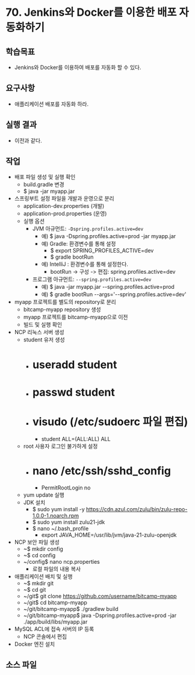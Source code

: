 # 70. Jenkins와 Docker를 이용한 배포 자동화하기

## 학습목표

- Jenkins와 Docker를 이용하여 배포를 자동화 할 수 있다.

## 요구사항

- 애플리케이션 배포를 자동화 하라.

## 실행 결과

- 이전과 같다.

## 작업

- 배포 파일 생성 및 실행 확인
  - build.gradle 변경
  - $ java -jar myapp.jar 
- 스프링부트 설정 파일을 개발과 운영으로 분리
  - application-dev.properties (개발)
  - application-prod.properties (운영)
  - 실행 옵션
    - JVM 아규먼트: `-Dspring.profiles.active=dev`
      - 예) $ java -Dspring.profiles.active=prod -jar myapp.jar
      - 예) Gradle: 환경변수를 통해 설정
        - $ export SPRING_PROFILES_ACTIVE=dev
        - $ gradle bootRun
      - 예) IntelliJ : 환경변수를 통해 설정한다.
        - bootRun -> 구성 -> 편집: spring.profiles.active=dev
    - 프로그램 아규먼트: `--spring.profiles.active=dev`
      - 예) $ java -jar myapp.jar --spring.profiles.active=prod
      - 예) $ gradle bootRun --args='--spring.profiles.active=dev'
- myapp 프로젝트를 별도의 repository로 분리
  - bitcamp-myapp repository 생성
  - myapp 프로젝트를 bitcamp-myapp으로 이전
  - 빌드 및 실행 확인
- NCP 리눅스 서버 생성
  - student 유저 생성
    - # useradd student
    - # passwd student
    - # visudo (/etc/sudoerc 파일 편집)
      - student ALL=(ALL:ALL) ALL
  - root 사용자 로그인 불가하게 설정
    - # nano /etc/ssh/sshd_config
      - PermitRootLogin no
  - yum update 실행 
  - JDK 설치
    - $ sudo yum install -y https://cdn.azul.com/zulu/bin/zulu-repo-1.0.0-1.noarch.rpm
    - $ sudo yum install zulu21-jdk
    - $ nano ~/.bash_profile
      - export JAVA_HOME=/usr/lib/jvm/java-21-zulu-openjdk
- NCP 보안 파일 생성
  - ~$ mkdir config
  - ~$ cd config
  - ~/config$ nano ncp.properties 
    - 로컬 파일의 내용 복사
- 애플리케이션 배치 및 실행
  - ~$ mkdir git
  - ~$ cd git
  - ~/git$ git clone https://github.com/username/bitcamp-myapp
  - ~/git$ cd bitcamp-myapp
  - ~/git/bitcamp-myapp$ ./gradlew build
  - ~/git/bitcamp-myapp$ java -Dspring.profiles.active=prod -jar ./app/build/libs/myapp.jar
- MySQL ACL에 접속 서버의 IP 등록
  - NCP 콘솔에서 편집
- Docker 엔진 설치



## 소스 파일

